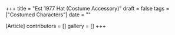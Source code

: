 +++
title = "Est 1977 Hat (Costume Accessory)"
draft = false
tags = ["Costumed Characters"]
date = ""

[Article]
contributors = []
gallery = []
+++